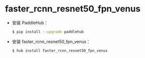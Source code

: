 # faster_rcnn_resnet50_fpn_venus
* 安装 PaddleHub：

    ```bash
    $ pip install --upgrade paddlehub
    ```

* 安装 faster_rcnn_resnet50_fpn_venus：

    ```bash
    $ hub install faster_rcnn_resnet50_fpn_venus
    ```
